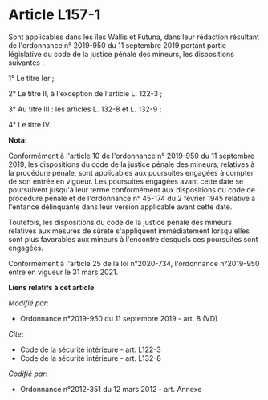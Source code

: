 # Article L157-1

Sont applicables dans les îles Wallis et Futuna, dans leur rédaction résultant
de l'ordonnance n° 2019-950 du 11 septembre 2019 portant partie législative du code de la justice pénale des mineurs, les
dispositions suivantes : 

1° Le titre Ier ; 

2° Le titre II, à l'exception de l'article L. 122-3 ; 

3° Au titre III : les articles L. 132-8 et L. 132-9 ; 

4° Le titre IV.

**Nota:**

Conformément à l'article 10 de l'ordonnance n° 2019-950 du 11 septembre 2019, les dispositions du code de la justice pénale
des mineurs, relatives à la procédure pénale, sont applicables aux poursuites engagées à compter de son entrée en vigueur.
Les poursuites engagées avant cette date se poursuivent jusqu'à leur terme conformément aux dispositions du code de procédure
pénale et de l'ordonnance n° 45-174 du 2 février 1945 relative à l'enfance délinquante dans leur version applicable avant
cette date.

Toutefois, les dispositions du code de la justice pénale des mineurs relatives aux mesures de sûreté s'appliquent
immédiatement lorsqu'elles sont plus favorables aux mineurs à l'encontre desquels ces poursuites sont engagées.

Conformément à l'article 25 de la loi n°2020-734, l'ordonnance n°2019-950 entre en vigueur le 31 mars 2021.

**Liens relatifs à cet article**

_Modifié par_:

  - Ordonnance n°2019-950 du 11 septembre 2019 - art. 8 (VD)

_Cite_:

  - Code de la sécurité intérieure - art. L122-3
  - Code de la sécurité intérieure - art. L132-8

_Codifié par_:

  - Ordonnance n°2012-351 du 12 mars 2012 - art. Annexe

